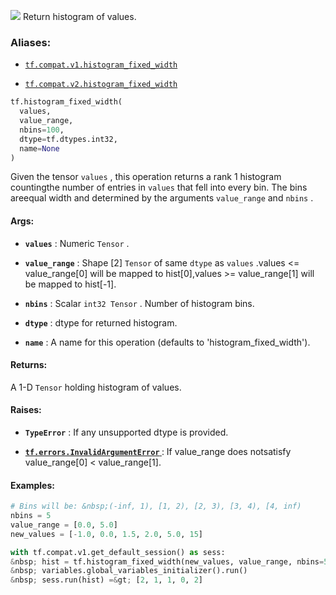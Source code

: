 ![](https://tensorflow.google.cn/images/tf_logo_32px.png)
Return histogram of values.

### Aliases:

- [ `tf.compat.v1.histogram_fixed_width` ](/api_docs/python/tf/histogram_fixed_width)

- [ `tf.compat.v2.histogram_fixed_width` ](/api_docs/python/tf/histogram_fixed_width)


```python
tf.histogram_fixed_width(
  values,
  value_range,
  nbins=100,
  dtype=tf.dtypes.int32,
  name=None
)

```


Given the tensor  `values` , this operation returns a rank 1 histogram countingthe number of entries in  `values`  that fell into every bin.  The bins areequal width and determined by the arguments  `value_range`  and  `nbins` .

#### Args:

- **`values`** :  Numeric  `Tensor` .

- **`value_range`** :  Shape [2]  `Tensor`  of same  `dtype`  as  `values` .values &lt;= value_range[0] will be mapped to hist[0],values &gt;= value_range[1] will be mapped to hist[-1].

- **`nbins`** :  Scalar  `int32 Tensor` .  Number of histogram bins.

- **`dtype`** :  dtype for returned histogram.

- **`name`** :  A name for this operation (defaults to 'histogram_fixed_width').

#### Returns:

A 1-D  `Tensor`  holding histogram of values.

#### Raises:

- **`TypeError`** : If any unsupported dtype is provided.

- **[ `tf.errors.InvalidArgumentError` ](/api_docs/python/tf/errors/InvalidArgumentError)** : If value_range does notsatisfy value_range[0] &lt; value_range[1].

#### Examples:


```python
# Bins will be: &nbsp;(-inf, 1), [1, 2), [2, 3), [3, 4), [4, inf)
nbins = 5
value_range = [0.0, 5.0]
new_values = [-1.0, 0.0, 1.5, 2.0, 5.0, 15]

with tf.compat.v1.get_default_session() as sess:
&nbsp; hist = tf.histogram_fixed_width(new_values, value_range, nbins=5)
&nbsp; variables.global_variables_initializer().run()
&nbsp; sess.run(hist) =&gt; [2, 1, 1, 0, 2]

```


